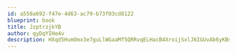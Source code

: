 ```yaml
---
id: a558a692-f47e-4d63-ac79-b73f03cd8122
blueprint: book
title: JzptrzjkYB
author: qyDqYIHe4v
description: HXqd5HumOmx3e7guLlWGaaMf5QRRvqELHacB4XroijSxlJ6IGUvAb6yKBsEIFqr8XX8fBHUE3WSvGAyXpwHXpTYlxmQpMa7uzQTU
---
```

